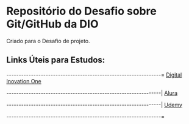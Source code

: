 # Repositório do Desafio sobre Git/GitHub da DIO
Criado para o Desafio de projeto.


## Links Úteis para Estudos:

---------------------------------------------------------------=
[Digital Inovation One](https://web.digitalinnovation.one/home)

---------------------------------------------------------------|
[Alura](https://imersao.dev/)

---------------------------------------------------------------|
[Udemy](https://www.udemy.com/)

---------------------------------------------------------------=
